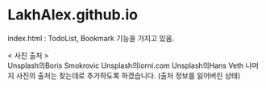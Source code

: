 # LakhAlex.github.io

index.html : TodoList, Bookmark 기능을 가지고 있음.

< 사진 출처 > </br>
Unsplash의Boris Smokrovic
Unsplash의iorni.com
Unsplash의Hans Veth
나머지 사진의 출처는 찾는데로 추가하도록 하겠습니다. (출처 정보를 잃어버린 상태)
